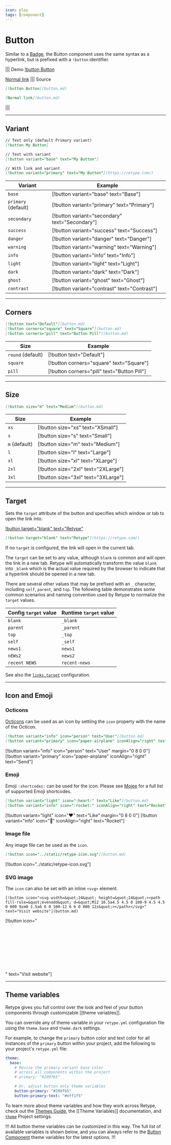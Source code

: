 ```yaml
---
icon: play
tags: [component]
---
```

# Button

Similar to a [Badge](badge.md), the Button component uses the same syntax as a hyperlink, but is prefixed with a `!button` identifier.

||| Demo
[!button Button](button.md)

[Normal link](button.md)
||| Source
```md
[!button Button](button.md)

[Normal link](button.md)
```
|||

---

## Variant

```md
// Text only (default Primary variant)
[!button My Button]

// Text with variant
[!button variant="base" text="My Button"]

// With link and variant
[!button variant="primary" text="My Button"](https://retype.com/)
```

| Variant | Example |
| --- | --- |
| `base` | [!button variant="base" text="Base"] |
| `primary` (default) | [!button variant="primary" text="Primary"] |
| `secondary` | [!button variant="secondary" text="Secondary"] |
| `success` | [!button variant="success" text="Success"] |
| `danger` | [!button variant="danger" text="Danger"] |
| `warning` | [!button variant="warning" text="Warning"] |
| `info` | [!button variant="info" text="Info"] |
| `light` | [!button variant="light" text="Light"] |
| `dark` | [!button variant="dark" text="Dark"] |
| `ghost` | [!button variant="ghost" text="Ghost"] |
| `contrast` | [!button variant="contrast" text="Contrast"] |

---

## Corners

```md
[!button text="Default"](button.md)
[!button corners="square" text="Square"](button.md)
[!button corners="pill" text="Button Pill"](button.md)
```

| Size | Example |
| --- | --- |
| `round` (default) | [!button text="Default"] |
| `square` | [!button corners="square" text="Square"] |
| `pill` | [!button corners="pill" text="Button Pill"] |

---

## Size

```md
[!button size="m" text="Medium"](button.md)
```

| Size | Example |
| --- | --- |
| `xs` | [!button size="xs" text="XSmall"] |
| `s` | [!button size="s" text="Small"] |
| `m` (default) | [!button size="m" text="Medium"] |
| `l` | [!button size="l" text="Large"] |
| `xl` | [!button size="xl" text="XLarge"] |
| `2xl` | [!button size="2xl" text="2XLarge"] |
| `3xl` | [!button size="3xl" text="3XLarge"] |

---

## Target

Sets the `target` attribute of the button and specifies which window or tab to open the link into.

[!button target="blank" text="Retype"](https://retype.com/)

```md
[!button target="blank" text="Retype"](https://retype.com/)
```

If no `target` is configured, the link will open in the current tab.

The `target` can be set to any value, although `blank` is common and will open the link in a new tab. Retype will automatically transform the value `blank` into `_blank` which is the actual value required by the browser to indicate that a hyperlink should be opened in a new tab.

There are several other values that may be prefixed with an `_` character, including `self`, `parent`, and `top`. The following table demonstrates some common scenarios and naming convention used by Retype to normalize the `target` values.

Config `target` value | Runtime `target` value
--- | ---
`blank` | `_blank`
`parent` | `_parent`
`top` | `_top`
`self` | `_self`
`news1` | `news1`
`nEWs2` | `news2`
`recent NEWS` | `recent-news`

See also the [`links.target`](/configuration/project.md#target) configuration.

---

## Icon and Emoji

### Octicons

[Octicons](/components/octicons.md) can be used as an icon by settiing the `icon` property with the name of the Octicon.

```md
[!button variant="info" icon="person" text="User"](button.md)
[!button variant="primary" icon="paper-airplane" iconAlign="right" text="Send"](button.md)
```

[!button variant="info" icon="person" text="User" margin="0 8 0 0"]
[!button variant="primary" icon="paper-airplane" iconAlign="right" text="Send"]

### Emoji

Emoji `:shortcodes:` can be used for the icon. Please see [Mojee](https://mojeeio.github.io/Mojee//emojis) for a full list of supported Emoji shortcodes.

```md
[!button variant="light" icon=":heart:" text="Like"](button.md)
[!button variant="info" icon=":rocket:" iconAlign="right" text="Rocket"](button.md)
```

[!button variant="light" icon=":heart:" text="Like" margin="0 8 0 0"]
[!button variant="info" icon=":rocket:" iconAlign="right" text="Rocket"]

### Image file

Any image file can be used as the `icon`.

```md
[!button icon="../static/retype-icon.svg"](button.md)
```

[!button icon="../static/retype-icon.svg"]

### SVG image

The `icon` can also be set with an inline `<svg>` element.

```
[!button icon="<svg width=&quot;24&quot; height=&quot;24&quot;><path fill-rule=&quot;evenodd&quot; d=&quot;M12 16.5a4.5 4.5 0 100-9 4.5 4.5 0 000 9zm0 1.5a6 6 0 100-12 6 6 0 000 12z&quot;></path></svg>" text="Visit website"](button.md)
```

[!button icon="<svg width=&quot;24&quot; height=&quot;24&quot;><path fill-rule=&quot;evenodd&quot; d=&quot;M12 16.5a4.5 4.5 0 100-9 4.5 4.5 0 000 9zm0 1.5a6 6 0 100-12 6 6 0 000 12z&quot;></path></svg>" text="Visit website"]

---

## Theme variables

Retype gives you full control over the look and feel of your button components through customizable [[theme variables]].

You can override any of theme variable in your `retype.yml` configuration file using the `theme.base` and `theme.dark` settings. 

For example, to change the `primary` button color and text color for all instances of the `primary` button within your project, add the following to your project's `retype.yml` file:

```yaml
theme:
  base:
    # Revise the primary variant base color
    # across all components within the project
    # primary: "#209fb5" 

    # Or, adjust button only theme variables
    button-primary: "#209fb5"
    button-primary-text: "#eff1f5"
```

To learn more about theme variables and how they work across Retype, check out the [Themes Guide](/guides/themes.md), the [[Theme Variables]] documentation, and [`theme`](/configuration/project.md#theme) Project settings.

!!!
All button theme variables can be customized in this way. The full list of available variables is shown below, and you can always refer to the [Button Component](/configuration/theme-variables.md#button-component) theme variables for the latest options.
!!!